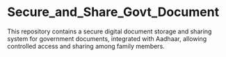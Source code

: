 # Secure_and_Share_Govt_Document
 This repository contains a secure digital document storage and sharing system for government documents, integrated with Aadhaar, allowing controlled access and sharing among family members.

